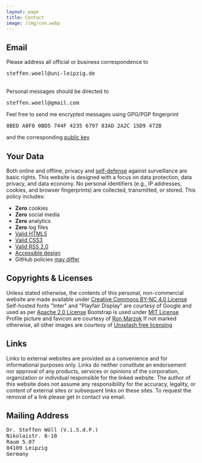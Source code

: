 ```yaml
---
layout: page
title: Contact
image: /img/con.webp
---
```


<h2>Email</h2>
<div class="box-success">
Please address all official or business correspondence to <pre><i class="far fa-envelope"></i>steffen.woell@uni-leipzig.de</pre><br>Personal messages should be directed to <pre><i class="far fa-envelope"></i>steffen.woell@gmail.com</pre>
</div>

<div class="box-note cboxa">
Feel free to send me encrypted messages using GPG/PGP fingerprint <pre><i class="fas fa-fingerprint"></i>8BED A8F0 0BD5 744F 4235 6797 83AD 2A2C 15D9 472B</pre>and the corresponding <a href="/doc/keys/sw_pgp_public_key.asc" target="_blank">public key</a>
</div>

<h2>Your Data</h2>
<div class="box-success cboxa">
Both online and offline, privacy and <a href="https://ssd.eff.org/" target="_blank">self-defense<i class="fas fa-external-link-alt"></i></a> against surveillance are basic rights. This website is designed with a focus on data protection, data privacy, and data economy. No personal identifiers (e.g., IP addresses, cookies, and browser fingerprints) are collected, transmitted, or stored. This policy includes:
  <ul class="fa-ul">
    <li><span class="fa-li"><i class="fas fa-cookie-bite"></i></span><b>Zero</b> cookies</li>
    <li><span class="fa-li"><i class="fas fa-thumbs-down"></i></span><b>Zero</b> social media</li>
    <li><span class="fa-li"><i class="fas fa-ghost"></i></span><b>Zero</b> analytics</li>
    <li><span class="fa-li"><i class="fas fa-dumpster-fire"></i></span><b>Zero</b> log files</li>
    <li><span class="fa-li"><i class="fab fa-html5"></i></span><a href="https://validator.w3.org/nu/?doc=https%3A%2F%2Fsteffenwoell.github.io%2F" target="_blank">Valid HTML5<i class="fas fa-external-link-alt"></i></a></li>
    <li><span class="fa-li"><i class="fab fa-css3-alt"></i></span><a href="https://jigsaw.w3.org/css-validator/validator?uri=https%3A%2F%2Fsteffenwoell.github.io" target="_blank">Valid CSS3<i class="fas fa-external-link-alt"></i></a></li>
    <li><span class="fa-li"><i class="fas fa-rss"></i></span><a href="https://www.rssboard.org/rss-validator/check.cgi?url=https%3A//steffenwoell.github.io/feed.xml" target="_blank">Valid RSS 2.0<i class="fas fa-external-link-alt"></i></a></li>
    <li><span class="fa-li"><i class="fas fa-universal-access"></i></span><a href="https://wave.webaim.org/report#/https://steffenwoell.github.io/" target="_blank">Accessible design<i class="fas fa-external-link-alt"></i></a></li>
    <li><span class="fa-li"><i class="fab fa-github-alt"></i></span>GitHub policies <a href="https://docs.github.com/en/site-policy/privacy-policies/github-privacy-statement" target="_blank">may differ<i class="fas fa-external-link-alt"></i></a></li>
  </ul>
</div>

<h2>Copyrights & Licenses</h2>
<div class="box-warning cboxa">
Unless stated otherwise, the contents of this personal, non-commercial website are made available under <a rel="license" href="/doc/legal/CC-LICENSE.txt">Creative Commons BY-NC 4.0 License<i class="far fa-file"></i></a> Self-hosted fonts "Inter" and "Playfair Display" are courtesy of Google and used as per <a rel="license" href="/doc/legal/APACHE-LICENSE.txt">Apache 2.0 License<i class="far fa-file"></i></a> Bootstrap is used under <a rel="license" href="/doc/legal/MIT-LICENSE.txt">MIT License<i class="far fa-file"></i></a> Profile picture and favicon are courtesy of <a href="https://www.ronmarzok.de/ueber" target="_blank">Ron Marzok<i class="fas fa-external-link-alt"></i></a> If not marked otherwise, all other images are courtesy of <a rel="license" href="https://unsplash.com/license" target="_blank">Unsplash<i class="fas fa-external-link-alt"></i> free licensing</a>
</div>

<h2>Links</h2>
<div class="box-warning cboxa">
Links to external websites are provided as a convenience and for informational purposes only. Links do neither constitute an endorsement nor approval of any products, services or opinions of the corporation, organization or individual responsible for the linked website. The author of this website does not assume any responsibility for the accuracy, legality, or content of external sites or subsequent links on these sites. To request the removal of a link please get in contact via email.
</div>

<h2>Mailing Address</h2>
<div class="box-note cboxb">
<pre>
Dr. Steffen Wöll (V.i.S.d.P.)
Nikolaistr. 6-10
Raum 5.07
04109 Leipzig
Germany
</pre>
</div>